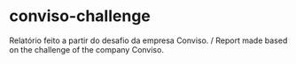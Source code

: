 # conviso-challenge
Relatório feito a partir do desafio da empresa Conviso. / Report made based on the challenge of the company Conviso.
